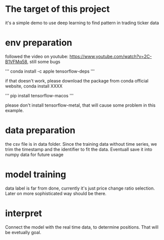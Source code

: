 # The target of this project
it's a simple demo to use deep learning to find pattern in trading ticker data 

# env preparation
followed the video on youtube:  https://www.youtube.com/watch?v=2C-B1VFMq58, still some bugs

'''
     conda install -c apple tensorflow-deps
'''

if that doesn't work, please download the package from conda official website, conda install XXXX

'''
    pip install tensorflow-macos
'''

please don't install tensorflow-metal, that will cause some problem in this example.


# data preparation 
the csv file is in data folder. Since the training data without time series, we trim the timestamp and the identifier to fit the data. Eventuall save it into numpy data for future usage

# model training
data label is far from done, currently it's just price change ratio selection. Later on more sophisticated way should be there.


# interpret
Connect the model with the real time data, to determine positions. That will be evetually goal. 
